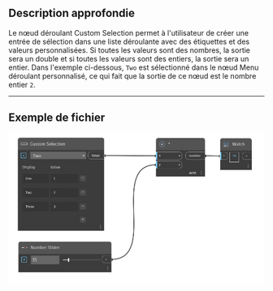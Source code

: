 ## Description approfondie
Le nœud déroulant Custom Selection permet à l'utilisateur de créer une entrée de sélection dans une liste déroulante avec des étiquettes et des valeurs personnalisées. Si toutes les valeurs sont des nombres, la sortie sera un double et si toutes les valeurs sont des entiers, la sortie sera un entier. Dans l'exemple ci-dessous, `Two` est sélectionné dans le nœud Menu déroulant personnalisé, ce qui fait que la sortie de ce nœud est le nombre entier `2`.
___
## Exemple de fichier

![Number](./CoreNodeModels.Input.CustomSelection_img.png)
